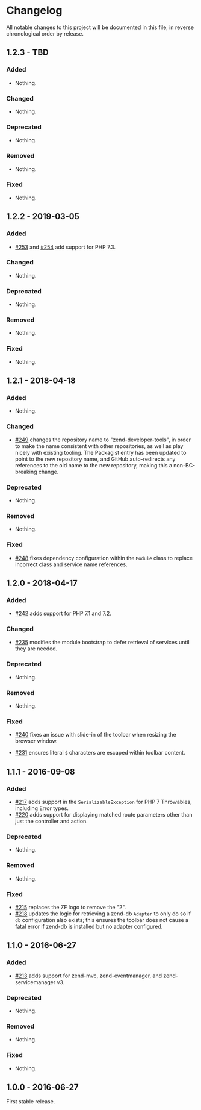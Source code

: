 # Changelog

All notable changes to this project will be documented in this file, in reverse chronological order by release.

## 1.2.3 - TBD

### Added

- Nothing.

### Changed

- Nothing.

### Deprecated

- Nothing.

### Removed

- Nothing.

### Fixed

- Nothing.

## 1.2.2 - 2019-03-05

### Added

- [#253](https://github.com/zendframework/zend-developer-tools/pull/253) and [#254](https://github.com/zendframework/zend-developer-tools/pull/254) add support for PHP 7.3.

### Changed

- Nothing.

### Deprecated

- Nothing.

### Removed

- Nothing.

### Fixed

- Nothing.

## 1.2.1 - 2018-04-18

### Added

- Nothing.

### Changed

- [#249](https://github.com/zendframework/zend-developer-tools/pull/249) changes the repository name to "zend-developer-tools", in order to make the name
  consistent with other repositories, as well as play nicely with existing tooling. The Packagist
  entry has been updated to point to the new repository name, and GitHub auto-redirects any
  references to the old name to the new repository, making this a non-BC-breaking change.

### Deprecated

- Nothing.

### Removed

- Nothing.

### Fixed

- [#248](https://github.com/zendframework/zend-developer-tools/pull/248) fixes dependency configuration within the `Module` class to replace
  incorrect class and service name references.

## 1.2.0 - 2018-04-17

### Added

- [#242](https://github.com/zendframework/zend-developer-tools/pull/242) adds support for PHP 7.1 and 7.2.

### Changed

- [#235](https://github.com/zendframework/zend-developer-tools/pull/235) modifies the module bootstrap to defer retrieval of services until they are needed.

### Deprecated

- Nothing.

### Removed

- Nothing.

### Fixed

- [#240](https://github.com/zendframework/zend-developer-tools/pull/240) fixes an issue with slide-in of the toolbar when resizing the browser window.

- [#231](https://github.com/zendframework/zend-developer-tools/pull/231) ensures literal `$` characters are escaped within toolbar content.

## 1.1.1 - 2016-09-08

### Added

- [#217](https://github.com/zendframework/zend-developer-tools/pull/217) adds
  support in the `SerializableException` for PHP 7 Throwables, including Error
  types.
- [#220](https://github.com/zendframework/zend-developer-tools/pull/220) adds
  support for displaying matched route parameters other than just the controller
  and action.

### Deprecated

- Nothing.

### Removed

- Nothing.

### Fixed

- [#215](https://github.com/zendframework/zend-developer-tools/pull/215) replaces
  the ZF logo to remove the "2".
- [#218](https://github.com/zendframework/zend-developer-tools/pull/218) updates
  the logic for retrieving a zend-db `Adapter` to only do so if `db`
  configuration also exists; this ensures the toolbar does not cause a fatal
  error if zend-db is installed but no adapter configured.

## 1.1.0 - 2016-06-27

### Added

- [#213](https://github.com/zendframework/zend-developer-tools/pull/213) adds
  support for zend-mvc, zend-eventmanager, and zend-servicemanager v3.

### Deprecated

- Nothing.

### Removed

- Nothing.

### Fixed

- Nothing.

## 1.0.0 - 2016-06-27

First stable release.
